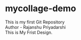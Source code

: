 # mycollage-demo
This is my first Git Repository
<br>
Author - Rajanshu Priyadarshi
<br>
This is My Frist Design.
